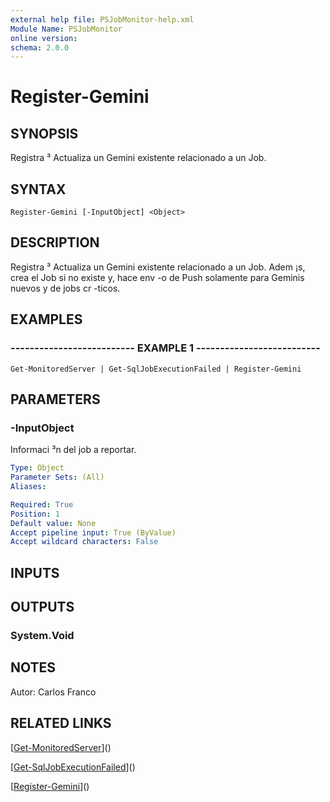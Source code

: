 ```yaml
---
external help file: PSJobMonitor-help.xml
Module Name: PSJobMonitor
online version: 
schema: 2.0.0
---
```


# Register-Gemini

## SYNOPSIS
Registra  ³ Actualiza un Gemini existente relacionado a un Job.

## SYNTAX

```
Register-Gemini [-InputObject] <Object>
```

## DESCRIPTION
Registra  ³ Actualiza un Gemini existente relacionado a un Job.
Adem ¡s, crea el Job si no existe y, hace env -o de Push
solamente para Geminis nuevos y de jobs cr -ticos.

## EXAMPLES

### -------------------------- EXAMPLE 1 --------------------------
```
Get-MonitoredServer | Get-SqlJobExecutionFailed | Register-Gemini
```

## PARAMETERS

### -InputObject
Informaci ³n del job a reportar.

```yaml
Type: Object
Parameter Sets: (All)
Aliases: 

Required: True
Position: 1
Default value: None
Accept pipeline input: True (ByValue)
Accept wildcard characters: False
```

## INPUTS

## OUTPUTS

### System.Void

## NOTES
Autor: Carlos Franco

## RELATED LINKS

[[Get-MonitoredServer](Get-MonitoredServer.md)]()

[[Get-SqlJobExecutionFailed](Get-SqlJobExecutionFailed.md)]()

[[Register-Gemini](Register-Gemini.md)]()

